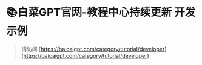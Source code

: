 # 📚白菜GPT官网-教程中心持续更新 开发示例

> 请访问
[https://baicaigpt.com/category/tutorial/developer](https://baicaigpt.com/category/tutorial/developer)